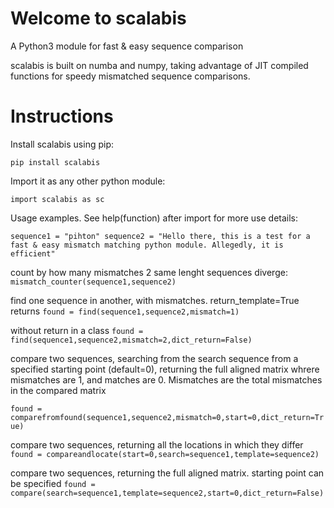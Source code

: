 # Welcome to scalabis
A Python3 module for fast & easy sequence comparison

scalabis is built on numba and numpy, taking advantage of JIT compiled functions for speedy mismatched sequence comparisons.

# Instructions

Install scalabis using pip:

`pip install scalabis`

Import it as any other python module:

`import scalabis as sc`


Usage examples. See help(function) after import for more use details:

`sequence1 = "pihton"
sequence2 = "Hello there, this is a test for a fast & easy mismatch matching python module. Allegedly, it is efficient"`

count by how many mismatches 2 same lenght sequences diverge:
`mismatch_counter(sequence1,sequence2)`

find one sequence in another, with mismatches. return_template=True returns 
`found = find(sequence1,sequence2,mismatch=1)`

without return in a class
`found = find(sequence1,sequence2,mismatch=2,dict_return=False)`

compare two sequences, searching from the search sequence from a specified starting point (default=0), 
returning the full aligned matrix whrere mismatches are 1, and matches are 0. 
Mismatches are the total mismatches in the compared matrix

`found = comparefromfound(sequence1,sequence2,mismatch=0,start=0,dict_return=True)`

compare two sequences, returning all the locations in which they differ
`found = compareandlocate(start=0,search=sequence1,template=sequence2)`

compare two sequences, returning the full aligned matrix. starting point can be specified
`found = compare(search=sequence1,template=sequence2,start=0,dict_return=False)`
